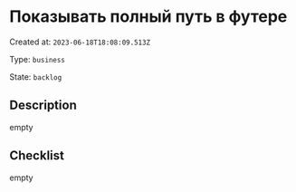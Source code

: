 # Показывать полный путь в футере

Created at: `2023-06-18T18:08:09.513Z`

Type: `business`

State: `backlog`

## Description
empty

## Checklist
empty
